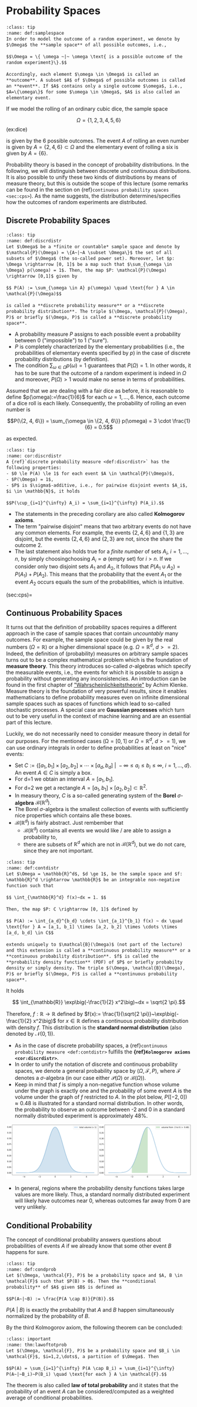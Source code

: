 <!-- #region -->
# Probability Spaces

```{admonition} Definition
:class: tip
:name: def:samplespace
In order to model the outcome of a random experiment, we denote by $\Omega$ the **sample space** of all possible outcomes, i.e.,

$$\Omega = \{ \omega ~|~ \omega \text{ is a possible outcome of the random experiment}\}.$$

Accordingly, each element $\omega \in \Omega$ is called an **outcome**. A subset $A$ of $\Omega$ of possible outcomes is called an **event**. If $A$ contains only a single outcome $\omega$, i.e., $A=\{\omega\}$ for some $\omega \in \Omega$, $A$ is also called an elementary event.
```

If we model the rolling of an ordinary cubic dice, the sample space 

$$\Omega= \{1, 2, 3, 4, 5, 6\}$$ (ex:dice)

is given by the 6 possible outcomes. The event $A$ of rolling an even number is given by $A = \{2, 4, 6\} \subset \Omega$ and the elementary event of rolling a six is given by $A=\{6\}$.  


Probability theory is based in the concept of probability distributions. In the following, we will distinguish between discrete und continuous distributions. It is also possible to unify these two kinds of distributions by means of measure theory, but this is outside the scope of this lecture (some remarks can be found in the section on {ref}```continuous probability spaces <sec:cps>```). As the name suggests, the distribution determines/specifies how the outcomes of random experiments are distributed.

## Discrete Probability Spaces

```{admonition} Definition
:class: tip
:name: def:discrdistr
Let $\Omega$ be a *finite or countable* sample space and denote by $\mathcal{P}(\Omega) = \{A~|~A \subset \Omega\}$ the set of all subsets of $\Omega$ (the so-called power set). Moreover, let $p: \Omega \rightarrow [0, 1]$ be a map such that $\sum_{\omega \in \Omega} p(\omega) = 1$. Then, the map $P: \mathcal{P}(\Omega) \rightarrow [0,1]$ given by

$$ P(A) := \sum_{\omega \in A} p(\omega) \quad \text{for } A \in \mathcal{P}(\Omega)$$

is called a **discrete probability measure** or a **discrete probability distribution**. The triple $(\Omega, \mathcal{P}(\Omega), P)$ or briefly $(\Omega, P)$ is called a **discrete probability space**.
```

- A probability measure $P$ assigns to each possible event a probability between 0 ("impossible") to 1 ("sure").  
- $P$ is completely characterized by the elementary probabilities (i.e., the probabilities of elementary events specified by $p$) in the case of discrete probability distributions (by definition).  
- The condition $\sum_{\omega \in \Omega} p(\omega) = 1$ guarantees that $P(\Omega) = 1$. In other words, it has to be sure that the outcome of a random experiment is indeed in $\Omega$ and moreover, $P(\Omega) > 1$ would make no sense in terms of probabilities.

Assumed that we are dealing with a fair dice as before, it is reasonable to define $p(\omega):=\frac{1}{6}$ for each $\omega=1, \dots,6$. Hence, each outcome of a dice roll is each likely. Consequently, the probability of rolling an even number is 

$$P(\{2, 4, 6\}) = \sum_{\omega \in \{2, 4, 6\}} p(\omega) = 3 \cdot \frac{1}{6} = 0.5$$

as expected.

```{admonition} Corollary
:class: tip
:name: cor:discrdistr
A {ref}`discrete probability measure <def:discrdistr>` has the following properties:
- $0 \le P(A) \le 1$ for each event $A \in \mathcal{P}(\Omega)$,
- $P(\Omega) = 1$,
- $P$ is $\sigma$-additive, i.e., for pairwise disjoint events $A_i$, $i \in \mathbb{N}$, it holds

$$P(\cup_{i=1}^{\infty} A_i) = \sum_{i=1}^{\infty} P(A_i).$$
```

- The statements in the preceding corollary are also called **Kolmogorov axioms**.
- The term "pairwise disjoint" means that two arbitrary events do not have any common elements. For example, the events $\{2, 4, 6\}$ and $\{1, 3\}$ are disjoint, but the events $\{2, 4, 6\}$ and $\{2, 3\}$ are not, since the share the outcome $2$.
- The last statement also holds true for a *finite number* of sets $A_i$, $i=1,\dots,n$, by simply choosingchoosing $A_i = \emptyset$ (empty set) for $i > n$. If we consider only two disjoint sets $A_1$ and $A_2$, it follows that $P(A_1 \cup A_2) = P(A_1) + P(A_2)$. This means that the probability that the event $A_1$ or the event $A_2$ occurs equals the sum of the probabilities, which is intuitive.

(sec:cps)=
## Continuous Probability Spaces

It turns out that the definition of probability spaces requires a different approach in the case of sample spaces that contain *uncountably* many outcomes. For example, the sample space could be given by the real numbers ($\Omega = \mathbb{R}$) or a higher dimensional space (e.g. $\Omega = \mathbb{R}^d$, $d >= 2$). Indeed, the definition of (probability) measures on arbitrary sample spaces turns out to be a complex mathematical problem which is the foundation of **measure theory**. This theory introduces so-called $\sigma$-algebras which specify the measurable events, i.e., the events for which it is possible to assign a probability without generating any inconsistencies. An introduction can be found in the first chapter of ["Wahrscheinlichkeitstheorie"](https://www.springer.com/de/book/9783642360183) by Achim Klenke. Measure theory is the foundation of very powerful results, since it enables mathematicians to define probability measures even on infinite dimensional sample spaces such as spaces of functions which lead to so-called stochastic processes. A special case are **Gaussian processes** which turn out to be very useful in the context of machine learning and are an essential part of this lecture.  

Luckily, we do not necessarily need to consider measure theory in detail for our purposes. For the mentioned cases ($\mathbb{\Omega} = [0, 1]$ or $\Omega = \mathbb{R}^d$, $d >= 1$), we can use ordinary integrals in order to define probabilities at least on "nice" events: 

- Set $C := \big\{ [a_1, b_1] \times [a_2, b_2] \times \cdots \times [a_d, b_d]~\big|~-\infty \le a_i \le b_i \le \infty, ~i = 1, \dots, d\big\}$. An event $A \in C$ is simply a box. 
- For d=1 we obtain an interval $A = [a_1, b_1]$.
- For d=2 we get a rectangle $A = [a_1, b_1] \times [a_2, b_2] \subset \mathbb{R}^2$.
- In measury theory, $C$ is a so-called generating system of the **Borel** $\sigma$-**algebra** $\mathcal{B}(\mathbb{R}^d)$. 
- The Borel $\sigma$-algebra is the smallest collection of events with sufficiently nice properties which contains alle these boxes.
- $\mathcal{B}(\mathbb{R}^d)$ is fairly abstract. Just rembember that
    * $\mathcal{B}(\mathbb{R}^d)$ contains all events we would like / are able to assign a probability to,
    * there are subsets of $\mathbb{R}^d$ which are not in $\mathcal{B}(\mathbb{R}^d)$, but we do not care, since they are not important.

```{admonition} Definition
:class: tip
:name: def:contdistr
Let $\Omega = \mathbb{R}^d$, $d \ge 1$, be the sample space and $f: \mathbb{R}^d \rightarrow \mathbb{R}$ be an integrable non-negative function such that 

$$ \int_{\mathbb{R}^d} f(x)~dx = 1. $$

Then, the map $P: C \rightarrow [0, 1]$ defined by 

$$ P(A) := \int_{a_d}^{b_d} \cdots \int_{a_1}^{b_1} f(x) ~ dx \quad \text{for } A = [a_1, b_1] \times [a_2, b_2] \times \cdots \times [a_d, b_d] \in C$$

extends uniquely to $\mathcal{B}(\Omega)$ (not part of the lecture) and this extension is called a **continuous probability measure** or a **continuous probability distribution**. $f$ is called the **probability density function** (PDF) of $P$ or briefly probabilty density or simply density. The triple $(\Omega, \mathcal{B}(\Omega), P)$ or briefly $(\Omega, P)$ is called a **continuous probability space**.
```

It holds

$$ \int_{\mathbb{R}} \exp\big(-\frac{1}{2} x^2\big)~dx = \sqrt{2 \pi}.$$

Therefore, $f: \mathbb{R} \rightarrow \mathbb{R}$ defined by $f(x):= \frac{1}{\sqrt{2 \pi}}~\exp\big(-\frac{1}{2} x^2\big)$ for $x \in \mathbb{R}$ defines a continuous probability distribution with density $f$. This distribution is the **standard normal distribution** (also denoted by $\mathcal{N}(0, 1)$).

- As in the case of discrete probability spaces, a {ref}`continuous probability measure <def:contdistr>` fulfills the **{ref}`Kolmogorov axioms <cor:discrdistr>`**.
- In order to unify the notation of discrete and continuous probability spaces, we denote a general probability space by $(\Omega, \mathcal{F}, P)$, where $\mathcal{F}$ denotes a $\sigma$-algebra (in our case either $\mathcal{P}(\Omega)$ or $\mathcal{B}(\Omega)$).
- Keep in mind that $f$ is simply a non-negative function whose volume under the graph is exactly one and the probability of some event $A$ is the volume under the graph of $f$ restricted to $A$. In the plot below, $P([-2, 0]) \approx 0.48$ is illustrated for a standard normal distribution. In other words, the probability to observe an outcome between -2 and 0 in a standard normally distributed experiment is approximately 48%. 

![](gaussian_pdf.png)

- In general, regions where the probability density functions takes large values are more likely. Thus, a standard normally distributed experiment will likely have outcomes near $0$, whereas outcomes far away from $0$ are very unlikely.

## Conditional Probability

The concept of conditional probability answers questions about probabilities of events $A$ if we already know that some other event $B$ happens for sure.

```{admonition} Definition
:class: tip
:name: def:condprob
Let $(\Omega, \mathcal{F}, P)$ be a probability space and $A, B \in \mathcal{F}$ such that $P(B) > 0$. Then the **conditional probability** of $A$ given $B$ is defined as  

$$P(A~|~B) := \frac{P(A \cap B)}{P(B)}.$$
```

$P(A~|~B)$ is exactly the probability that $A$ and $B$ happen simultaneously normalized by the probability of $B$.

By the third Kolmogorov axiom, the following theorem can be concluded:

```{admonition} Theorem
:class: important
:name: thm:lawoftotprob
Let $(\Omega, \mathcal{F}, P)$ be a probability space and $B_i \in \mathcal{F}$, $i=1,2,\dots$, a partition of $\Omega$. Then

$$P(A) = \sum_{i=1}^{\infty} P(A \cap B_i) = \sum_{i=1}^{\infty} P(A~|~B_i)~P(B_i) \quad \text{for each } A \in \mathcal{F}.$$
```

The theorem is also called **law of total probability** and it states that the probability of an event $A$ can be considered/computed as a weighted average of conditional probabilities.
<!-- #endregion -->
